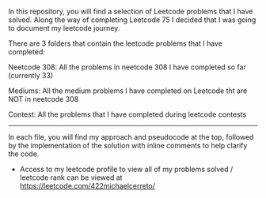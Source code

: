 In this repository, you will find a selection of Leetcode problems that I have solved. Along the way of completing Leetcode 75 I decided that I was going to document my leetcode journey. 

There are 3 folders that contain the leetcode problems that I have completed:

Neetcode 308: All the problems in neetcode 308 I have completed so far (currently 33)

Mediums: All the medium problems I have completed on Leetcode tht are NOT in neetcode 308

Contest: All the problems that I have completed during leetcode contests


_________________________________________________________________________________________________________________________________________________________

In each file, you will find my approach and pseudocode at the top, followed by the implementation of the solution with inline comments to help clarify the code. 


* Access to my leetcode profile to view all of my problems solved / leetcode rank can be viewed at https://leetcode.com/422michaelcerreto/ 
